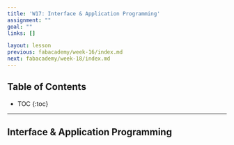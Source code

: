 ```yaml
---
title: 'W17: Interface & Application Programming'
assignment: ""
goal: ""
links: []

layout: lesson
previous: fabacademy/week-16/index.md
next: fabacademy/week-18/index.md
---
```


## Table of Contents

* TOC
{:toc}

---

## Interface & Application Programming
